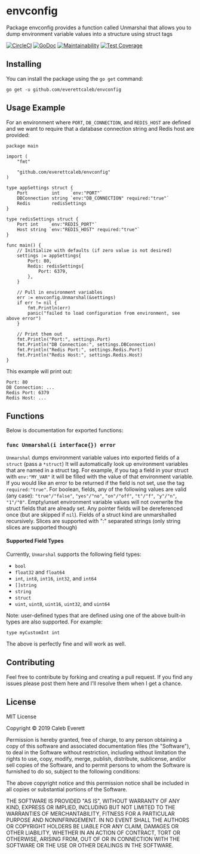 # envconfig
Package envconfig provides a function called Unmarshal that allows you to dump
environment variable values into a structure using struct tags

[![CircleCI](https://circleci.com/gh/everettcaleb/envconfig.svg?style=svg)](https://circleci.com/gh/everettcaleb/envconfig)
[![GoDoc](https://godoc.org/github.com/everettcaleb/envconfig?status.svg)](https://godoc.org/github.com/everettcaleb/envconfig)
[![Maintainability](https://api.codeclimate.com/v1/badges/adbe118b5dbe9289390e/maintainability)](https://codeclimate.com/github/everettcaleb/envconfig/maintainability)
[![Test Coverage](https://api.codeclimate.com/v1/badges/adbe118b5dbe9289390e/test_coverage)](https://codeclimate.com/github/everettcaleb/envconfig/test_coverage)

## Installing
You can install the package using the `go get` command:

    go get -u github.com/everettcaleb/envconfig

## Usage Example
For an environment where `PORT`, `DB_CONNECTION`, and `REDIS_HOST` are defined and we want to
require that a database connection string and Redis host are provided:

    package main

    import (
        "fmt"

        "github.com/everettcaleb/envconfig"
    )

    type appSettings struct {
        Port         int    `env:"PORT"`
        DBConnection string `env:"DB_CONNECTION" required:"true"`
        Redis        redisSettings
    }

    type redisSettings struct {
        Port int    `env:"REDIS_PORT"`
        Host string `env:"REDIS_HOST" required:"true"`
    }

    func main() {
        // Initialize with defaults (if zero value is not desired)
        settings := appSettings{
            Port: 80,
            Redis: redisSettings{
                Port: 6379,
            },
        }

        // Pull in environment variables
        err := envconfig.Unmarshal(&settings)
        if err != nil {
            fmt.Println(err)
            panic("failed to load configuration from environment, see above error")
        }

        // Print them out
        fmt.Println("Port:", settings.Port)
        fmt.Println("DB Connection:", settings.DBConnection)
        fmt.Println("Redis Port:", settings.Redis.Port)
        fmt.Println("Redis Host:", settings.Redis.Host)
    }

This example will print out:

    Port: 80
    DB Connection: ...
    Redis Port: 6379
    Redis Host: ...

## Functions
Below is documentation for exported functions:

### `func Unmarshal(i interface{}) error`
`Unmarshal` dumps environment variable values into exported fields of a `struct` (pass a `*struct`)
It will automatically look up environment variables that are named in a struct tag.
For example, if you tag a field in your struct with ```env:"MY_VAR"``` it will
be filled with the value of that environment variable. If you would like an error
to be returned if the field is not set, use the tag ```required:"true"```. For boolean,
fields, any of the following values are valid (any case): `"true"/"false"`, `"yes"/"no"`, `"on"/"off"`,
`"t"/"f"`, `"y"/"n"`, `"1"/"0"`. Empty/unset environment variable values will not overwrite
the struct fields that are already set. Any pointer fields will be dereferenced once (but are skipped if `nil`).
Fields of a struct kind are unmarshalled recursively. Slices are supported with ":" separated strings (only string slices are
supported though)

#### Supported Field Types
Currently, `Unmarshal` supports the following field types:

- `bool`
- `float32` and `float64`
- `int`, `int8`, `int16`, `int32`, and `int64`
- `[]string`
- `string`
- `struct`
- `uint`, `uint8`, `uint16`, `uint32`, and `uint64`

Note: user-defined types that are defined using one of the above built-in
types are also supported. For example:

    type myCustomInt int

The above is perfectly fine and will work as well.

## Contributing
Feel free to contribute by forking and creating a pull request. If you find any issues please
post them here and I'll resolve them when I get a chance.

## License
MIT License

Copyright &copy; 2019 Caleb Everett

Permission is hereby granted, free of charge, to any person obtaining a copy
of this software and associated documentation files (the "Software"), to deal
in the Software without restriction, including without limitation the rights
to use, copy, modify, merge, publish, distribute, sublicense, and/or sell
copies of the Software, and to permit persons to whom the Software is
furnished to do so, subject to the following conditions:

The above copyright notice and this permission notice shall be included in all
copies or substantial portions of the Software.

THE SOFTWARE IS PROVIDED "AS IS", WITHOUT WARRANTY OF ANY KIND, EXPRESS OR
IMPLIED, INCLUDING BUT NOT LIMITED TO THE WARRANTIES OF MERCHANTABILITY,
FITNESS FOR A PARTICULAR PURPOSE AND NONINFRINGEMENT. IN NO EVENT SHALL THE
AUTHORS OR COPYRIGHT HOLDERS BE LIABLE FOR ANY CLAIM, DAMAGES OR OTHER
LIABILITY, WHETHER IN AN ACTION OF CONTRACT, TORT OR OTHERWISE, ARISING FROM,
OUT OF OR IN CONNECTION WITH THE SOFTWARE OR THE USE OR OTHER DEALINGS IN THE
SOFTWARE.